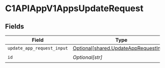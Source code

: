 # C1APIAppV1AppsUpdateRequest


## Fields

| Field                                                                                      | Type                                                                                       | Required                                                                                   | Description                                                                                |
| ------------------------------------------------------------------------------------------ | ------------------------------------------------------------------------------------------ | ------------------------------------------------------------------------------------------ | ------------------------------------------------------------------------------------------ |
| `update_app_request_input`                                                                 | [Optional[shared.UpdateAppRequestInput]](undefined/models/shared/updateapprequestinput.md) | :heavy_minus_sign:                                                                         | N/A                                                                                        |
| `id`                                                                                       | *Optional[str]*                                                                            | :heavy_check_mark:                                                                         | N/A                                                                                        |